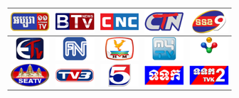 | ![](https://raw.githubusercontent.com/RevGear/logo/master/Countries/KH/Apsara-TV11.png) | ![](https://raw.githubusercontent.com/RevGear/logo/master/Countries/KH/BTV-News.png) | ![](https://raw.githubusercontent.com/RevGear/logo/master/Countries/KH/CNC.png) | ![](https://raw.githubusercontent.com/RevGear/logo/master/Countries/KH/CTN.png) | ![](https://raw.githubusercontent.com/RevGear/logo/master/Countries/KH/CTV9.png) | 
|:---:|:---:|:---:|:---:|:---:| 
| ![](https://raw.githubusercontent.com/RevGear/logo/master/Countries/KH/ETV.png) | ![](https://raw.githubusercontent.com/RevGear/logo/master/Countries/KH/Fresh-News.png) | ![](https://raw.githubusercontent.com/RevGear/logo/master/Countries/KH/Hang-Meas-HD-TV.png) | ![](https://raw.githubusercontent.com/RevGear/logo/master/Countries/KH/My-TV.png) | ![](https://raw.githubusercontent.com/RevGear/logo/master/Countries/KH/PNN.png) | 
| ![](https://raw.githubusercontent.com/RevGear/logo/master/Countries/KH/SEA-TV.png) | ![](https://raw.githubusercontent.com/RevGear/logo/master/Countries/KH/TV3.png) | ![](https://raw.githubusercontent.com/RevGear/logo/master/Countries/KH/TV5-Cambodia.png) | ![](https://raw.githubusercontent.com/RevGear/logo/master/Countries/KH/TVK.png) | ![](https://raw.githubusercontent.com/RevGear/logo/master/Countries/KH/TVK2.png) | 
